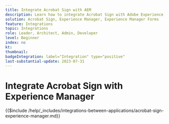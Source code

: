```yaml
---
title: Integrate Acrobat Sign with AEM
description: Learn how to integrate Acrobat Sign with Adobe Experience Manager (AEM).
solution: Acrobat Sign, Experience Manager, Experience Manager Forms
feature: Integrations
topic: Integrations
role: Leader, Architect, Admin, Developer
level: Beginner
index: no
kt:
thumbnail:
badgeIntegration: label="Integration" type="positive"
last-substantial-update: 2023-07-31
---
```


# Integrate Acrobat Sign with Experience Manager

{{$include /help/_includes/integrations-between-applications/acrobat-sign-experience-manager.md}}


